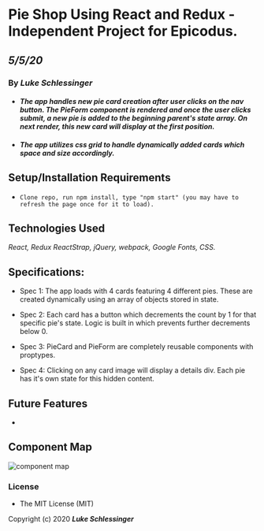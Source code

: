 # Pie Shop Using React and Redux - Independent Project for Epicodus. 

## _5/5/20_
### By _**Luke Schlessinger**_

* #### _The app handles new pie card creation after user clicks on the nav button. The PieForm component is rendered and once the user clicks submit, a new pie is added to the beginning parent's state array. On next render, this new card will display at the first position._

* #### _The app utilizes css grid to handle dynamically added cards which space and size accordingly._


## Setup/Installation Requirements
* `Clone repo, run npm install, type "npm start" (you may have to refresh the page once for it to load).`

## Technologies Used

_React, Redux ReactStrap, jQuery, webpack, Google Fonts, CSS._

## Specifications:
  * Spec 1: The app loads with 4 cards featuring 4 different pies. These are created dynamically using an array of objects stored in state.

  * Spec 2: Each card has a button which decrements the count by 1 for that specific pie's state. Logic is built in which prevents further decrements below 0.
    
  * Spec 3: PieCard and PieForm are completely reusable components with proptypes. 

  * Spec 4: Clicking on any card image will display a details div. Each pie has it's own state for this hidden content.

     
## Future Features
* 

## Component Map

![component map](PieShop-component-diagram.png)

### License

* The MIT License (MIT) 

Copyright (c) 2020 **_Luke Schlessinger_**
